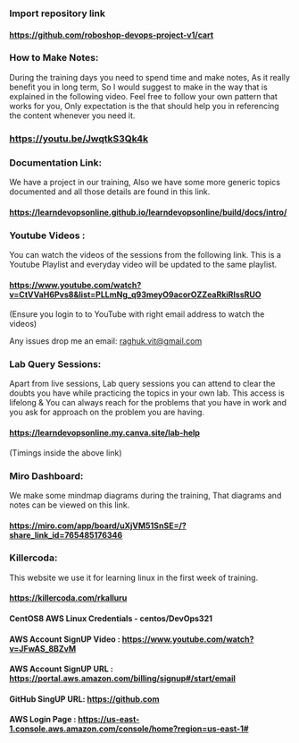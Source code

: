 ### Import repository link 

#### https://github.com/roboshop-devops-project-v1/cart

### How to Make Notes:
During the training days you need to spend time and make notes, As it really benefit you in long term, So I would suggest to make in the way that is explained in the following video.
Feel free to follow your own pattern that works for you, Only expectation is the that should help you in referencing the content whenever you need it.

### https://youtu.be/JwqtkS3Qk4k

### Documentation Link:
We have a project in our training, Also we have some more generic topics documented and all those details are found in this link.

#### https://learndevopsonline.github.io/learndevopsonline/build/docs/intro/

### Youtube Videos : 
You can watch the videos of the sessions from the following link. This is a Youtube Playlist and everyday video will be updated to the same playlist.

#### https://www.youtube.com/watch?v=CtVVaH6Pvs8&list=PLLmNg_q93meyO9acorOZZeaRkiRlssRUO
(Ensure you login to to YouTube with right email address to watch the videos)

Any issues drop me an email: raghuk.vit@gmail.com

### Lab Query Sessions:
Apart from live sessions, Lab query sessions you can attend to clear the doubts you have while practicing the topics in your own lab. 
This access is lifelong & You can always reach for the problems that you have in work and you ask for approach on the problem you are having.

#### https://learndevopsonline.my.canva.site/lab-help
(Timings inside the above link)

### Miro Dashboard:
We make some mindmap diagrams during the training, That diagrams and notes can be viewed on this link.

#### https://miro.com/app/board/uXjVM51SnSE=/?share_link_id=765485176346

### Killercoda:

This website we use it for learning linux in the first week of training.

#### https://killercoda.com/rkalluru

#### CentOS8 AWS Linux Credentials - centos/DevOps321

#### AWS Account SignUP Video :	 https://www.youtube.com/watch?v=JFwAS_8BZvM
#### AWS Account SignUP URL :	   https://portal.aws.amazon.com/billing/signup#/start/email

#### GitHub SingUP URL: https://github.com

#### AWS Login Page : https://us-east-1.console.aws.amazon.com/console/home?region=us-east-1#
